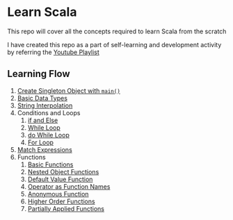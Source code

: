 # Learn Scala

This repo will cover all the concepts required to learn Scala from the scratch

I have created this repo as a part of self-learning and development activity by referring the [Youtube Playlist](https://www.youtube.com/playlist?list=PLS1QulWo1RIagob5D6kMIAvu7DQC5VTh3)

## Learning Flow
1. [Create Singleton Object with `main()`](https://github.com/kunalashar25/learn-scala/blob/main/src/main/scala/Object/HelloWorld.scala)
2. [Basic Data Types](https://github.com/kunalashar25/learn-scala/blob/main/src/main/scala/DataTypes/DataTypesVariables.scala)
3. [String Interpolation](https://github.com/kunalashar25/learn-scala/blob/main/src/main/scala/Strings/StringInterpolation.scala)
4. Conditions and Loops
    1. [if and Else](https://github.com/kunalashar25/learn-scala/blob/main/src/main/scala/ConditionsAndLoops/IfElse.scala)
    2. [While Loop](https://github.com/kunalashar25/learn-scala/blob/main/src/main/scala/ConditionsAndLoops/WhileLoop.scala)
    3. [do While Loop](https://github.com/kunalashar25/learn-scala/blob/main/src/main/scala/ConditionsAndLoops/doWhileLoop.scala)
    4. [For Loop](https://github.com/kunalashar25/learn-scala/blob/main/src/main/scala/ConditionsAndLoops/ForLoop.scala)
5. [Match Expressions](https://github.com/kunalashar25/learn-scala/blob/main/src/main/scala/Expressions/MatchExpressions.scala)
6. Functions
    1. [Basic Functions](https://github.com/kunalashar25/learn-scala/blob/main/src/main/scala/Functions/BasicFunctions.scala)
    2. [Nested Object Functions](https://github.com/kunalashar25/learn-scala/blob/main/src/main/scala/Functions/NestedObjectFunctions.scala)
    3. [Default Value Function](https://github.com/kunalashar25/learn-scala/blob/main/src/main/scala/Functions/DefaultValueFunction.scala)
    4. [Operator as Function Names](https://github.com/kunalashar25/learn-scala/blob/main/src/main/scala/Functions/OperatorAsFunctionNames.scala)
    5. [Anonymous Function](https://github.com/kunalashar25/learn-scala/blob/main/src/main/scala/Functions/AnonymousFunctions.scala)
    6. [Higher Order Functions](https://github.com/kunalashar25/learn-scala/blob/main/src/main/scala/Functions/HigherOrderFunctions.scala)
    7. [Partially Applied Functions](https://github.com/kunalashar25/learn-scala/blob/main/src/main/scala/Functions/PartiallyAppliedFunctions.scala)